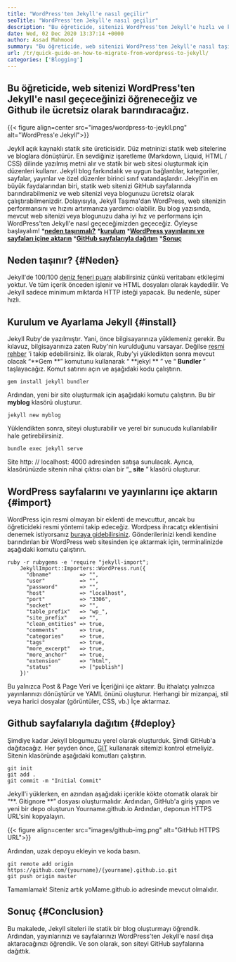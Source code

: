 ```yaml
---
title: "WordPress'ten Jekyll'e nasıl geçilir" 
seoTitle: "WordPress'ten Jekyll'e nasıl geçilir" 
description: "Bu öğreticide, sitenizi WordPress'ten Jekyll'e hızlı ve kolay adımlarla nasıl geçireceğinizi öğreneceğiz. Başlayalım!" 
date: Wed, 02 Dec 2020 13:37:14 +0000
author: Assad Mahmood
summary: "Bu öğreticide, web sitenizi WordPress'ten Jekyll'e nasıl taşıyacağınızı öğreneceğiz ve Github ile ücretsiz olarak ev sahipliği yapacağız." 
url: /tr/quick-guide-on-how-to-migrate-from-wordpress-to-jekyll/
categories: ['Blogging']
---
```


## Bu öğreticide, web sitenizi WordPress'ten Jekyll'e nasıl geçeceğinizi öğreneceğiz ve Github ile ücretsiz olarak barındıracağız.

{{< figure align=center src="images/wordpress-to-jeykll.png" alt="WordPress'e Jekyll">}}

Jeykll açık kaynaklı statik site üreticisidir. Düz metninizi statik web sitelerine ve bloglara dönüştürür. En sevdiğiniz işaretleme (Markdown, Liquid, HTML / CSS) dilinde yazılmış metni alır ve statik bir web sitesi oluşturmak için düzenleri kullanır. Jekyll blog farkındalık ve uygun bağlantılar, kategoriler, sayfalar, yayınlar ve özel düzenler birinci sınıf vatandaşlardır. Jekyll'in en büyük faydalarından biri, statik web sitenizi GitHub sayfalarında barındırabilmeniz ve web sitenizi veya blogunuzu ücretsiz olarak çalıştırabilmenizdir. Dolayısıyla, Jekyll Taşıma'dan WordPress, web sitenizin performansını ve hızını artırmanıza yardımcı olabilir.
Bu blog yazısında, mevcut web sitenizi veya blogunuzu daha iyi hız ve performans için WordPress'ten Jekyll'e nasıl geçeceğimizden geçeceğiz. Öyleyse başlayalım!
  ***[neden taşınmalı?][1]** 
  ***[kurulum][2]** 
  ***[WordPress yayınlarını ve sayfaları içine aktarın][3]** 
  ***[GitHub sayfalarıyla dağıtım][4]** 
  ***[Sonuç][5]** 

## Neden taşınır?   {#Neden}
Jekyll'de 100/100 [deniz feneri puanı][6] alabilirsiniz çünkü veritabanı etkileşimi yoktur. Ve tüm içerik önceden işlenir ve HTML dosyaları olarak kaydedilir. Ve Jekyll sadece minimum miktarda HTTP isteği yapacak. Bu nedenle, süper hızlı.

## Kurulum ve Ayarlama Jekyll   {#install}
Jekyll Ruby'de yazılmıştır. Yani, önce bilgisayarınıza yüklemeniz gerekir. Bu kılavuz, bilgisayarınıza zaten Ruby'nin kurulduğunu varsayar. Değilse [resmi rehber][7] 'i takip edebilirsiniz.
İlk olarak, Ruby'yi yükledikten sonra mevcut olacak “**Gem **” komutunu kullanarak “ **jekyl ** ” ve “ **Bundler**  ” taşlayacağız. Komut satırını açın ve aşağıdaki kodu çalıştırın.
```
gem install jekyll bundler
```
Ardından, yeni bir site oluşturmak için aşağıdaki komutu çalıştırın. Bu bir **myblog**  klasörü oluşturur.
```
jekyll new myblog
```
Yüklendikten sonra, siteyi oluşturabilir ve yerel bir sunucuda kullanılabilir hale getirebilirsiniz.
```
bundle exec jekyll serve
```
Site http: // localhost: 4000 adresinden satışa sunulacak. Ayrıca, klasörünüzde sitenin nihai çıktısı olan bir “**_ site** ” klasörü oluşturur.

## WordPress sayfalarını ve yayınlarını içe aktarın   {#import}
WordPress için resmi olmayan bir eklenti de mevcuttur, ancak bu öğreticideki resmi yöntemi takip edeceğiz. Wordpess ihracatçı eklentisini denemek istiyorsanız [buraya gidebilirsiniz][8].
Gönderilerinizi kendi kendine barındırılan bir WordPress web sitesinden içe aktarmak için, terminalinizde aşağıdaki komutu çalıştırın.
```
ruby -r rubygems -e 'require "jekyll-import";
    JekyllImport::Importers::WordPress.run({
      "dbname"         => "",
      "user"           => "",
      "password"       => "",
      "host"           => "localhost",
      "port"           => "3306",
      "socket"         => "",
      "table_prefix"   => "wp_",
      "site_prefix"    => "",
      "clean_entities" => true,
      "comments"       => true,
      "categories"     => true,
      "tags"           => true,
      "more_excerpt"   => true,
      "more_anchor"    => true,
      "extension"      => "html",
      "status"         => ["publish"]
    })'
```
Bu yalnızca Post & Page Veri ve İçeriğini içe aktarır. Bu ithalatçı yalnızca yayınlarınızı dönüştürür ve YAML önünü oluşturur. Herhangi bir mizanpaj, stil veya harici dosyalar (görüntüler, CSS, vb.) İçe aktarmaz.

## **Github sayfalarıyla dağıtım**    {#deploy}
Şimdiye kadar Jekyll blogumuzu yerel olarak oluşturduk. Şimdi GitHub'a dağıtacağız. Her şeyden önce, [GIT][9] kullanarak sitemizi kontrol etmeliyiz. Sitenin klasöründe aşağıdaki komutları çalıştırın.
```
git init
git add .
git commit -m "Initial Commit"
```
Jekyll'i yüklerken, en azından aşağıdaki içerikle kökte otomatik olarak bir “**. Gitignore **” dosyası oluşturmalıdır.
Ardından, GitHub'a giriş yapın ve yeni bir depo oluşturun Yourname.github.io
Ardından, deponun HTTPS URL'sini kopyalayın.

{{< figure align=center src="images/github-img.png" alt="GitHub HTTPS URL">}}

Ardından, uzak depoyu ekleyin ve koda basın.
```
git remote add origin https://github.com/{yourname}/{yourname}.github.io.git
git push origin master
```
Tamamlamak! Siteniz artık yoMame.github.io adresinde mevcut olmalıdır.

## Sonuç   {#Conclusion}
Bu makalede, Jekyll siteleri ile statik bir blog oluşturmayı öğrendik. Ardından, yayınlarınızı ve sayfalarınızı WordPress'ten Jekyll'e nasıl dışa aktaracağınızı öğrendik. Ve son olarak, son siteyi GitHub sayfalarına dağıttık.

  
[1]: #why
[2]: #install
[3]: #import
[4]: #deploy
[5]: #conclusion
[6]: https://web.dev/performance-scoring/
[7]: https://www.ruby-lang.org/en/documentation/installation/
[8]: https://wordpress.org/plugins/jekyll-exporter/
[9]: https://git-scm.com/

